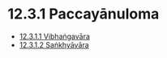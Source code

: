 

# 12.3.1 Paccayānuloma

* [12.3.1.1 Vibhaṅgavāra](12.3.1/12.3.1.1.md)
* [12.3.1.2 Saṅkhyāvāra](12.3.1/12.3.1.2.md)



